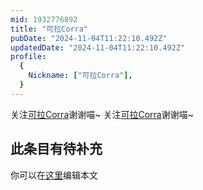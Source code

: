 ```yaml
---
mid: 1932776892
title: "可拉Corra"
pubDate: "2024-11-04T11:22:10.492Z"
updatedDate: "2024-11-04T11:22:10.492Z"
profile:
  {
    Nickname: ["可拉Corra"],
  }
---
```


关注[可拉Corra](https://space.bilibili.com/1932776892)谢谢喵~ 关注[可拉Corra](https://space.bilibili.com/1932776892)谢谢喵~

## 此条目有待补充
你可以在[这里](https://github.com/Yuhanawa/VTuber.ICU-Content/edit/master/v/可拉Corra/index.md)编辑本文
